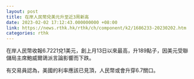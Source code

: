 ```yaml
---
layout: post
title: 在岸人民幣兌美元升至近3周新高
date: 2023-02-02 17:12:43.000000000 +08:00
link: https://news.rthk.hk/rthk/ch/component/k2/1686233-20230202.htm
categories: rthk
---
```


在岸人民幣收報6.7221兌1美元，創上月13日以來最高，升189點子，因美元受聯儲局主席鮑威爾鴿派言論影響而下跌。

有交易員認為，美國的利率應該已見頂，人民幣或會升穿6.7關口。
